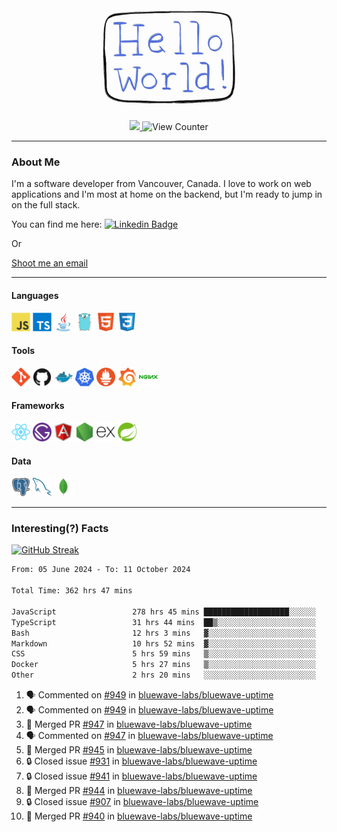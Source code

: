 <div align="center">
    <img src="./img/hello_world.webp" height="200px" width="">
    <div>
        <a href="https://www.linkedin.com/in/ajhollid">
            <img src="https://img.shields.io/badge/LinkedIn-blue"/>
        </a>
        <img src="https://komarev.com/ghpvc/?username=ajhollid&color=yellow" alt="View Counter">
    </div>
</div>

---

### About Me

I'm a software developer from Vancouver, Canada. I love to work on web applications and I'm most at home on the backend, but I'm ready to jump in on the full stack.

You can find me here: [![Linkedin Badge](https://img.shields.io/badge/-ajhollid-blue?style=flat&logo=Linkedin&logoColor=white)](https://www.linkedin.com/in/ajhollid)

Or

[Shoot me an email](mailto:ajhollid@gmail.com)

---

#### Languages

<div>
    <img src="./img/devicons/javascript-original.svg" width=30 height=30 alt="JavaScript">
    <img src="/img/devicons/typescript-original.svg" width=30 height=30 alt="TypeScript">
    <img src="./img/devicons/java-original.svg" width=30 height=30 alt="Java">
    <img src="./img/devicons/go-original.svg" width=30 height=30 alt="Golang">
    <img src="./img/devicons/html5-original.svg" width=30 height=30 alt="HTML 5">
    <img src="./img/devicons/css3-original.svg" width=30 height=30 alt="CSS 3">
</div>

#### Tools

<div>
    <img src="./img/devicons/git-original.svg" width=30 height=30 alt="Git">
    <img src="./img/devicons/github-original.svg" width=30 height=30 alt="Github">
    <img src="./img/devicons/docker-original.svg" width=30 
    height=30 alt="Docker">
    <img src="./img/devicons/kubernetes-original.svg" width=30 height=30 alt="K8">
    <img src="./img/devicons/prometheus-original.svg" width=30 height=30 alt="Prometheus">
    <img src="./img/devicons/grafana-original.svg" width=30 height=30 alt="Grafana">
    <img src="./img/devicons/nginx-original.svg" width=30 height=30 alt="Nginx">
</div>

#### Frameworks

<div>
    <img src="./img/devicons/react-original.svg" width=30 height=30 alt="React">
    <img src="./img/devicons/gatsby-original.svg" width=30 height=30 alt="Gatsby">
    <img src="./img/devicons/angularjs-original.svg" width=30 height=30 alt="AngularJS">
    <img src="./img/devicons/nodejs-original.svg" width=30 height=30 alt="NodeJS">
    <img src="./img/devicons/express-original.svg" width=30 height=30 alt="Express">
    <img src="./img/devicons/spring-original.svg" width=30 height=30 alt="Spring">
</div>

#### Data

<div>
    <img src="./img/devicons/postgresql-original.svg" width=30 height=30 alt="Postgresql">
    <img src="./img/devicons/mysql-original.svg" width=30 height=30 alt="Mysql">
    <img src="./img/devicons/mongodb-original.svg" width=30 height=30 alt="MongoDB">
</div>

---

### Interesting(?) Facts

[![GitHub Streak](http://github-readme-streak-stats.herokuapp.com?user=ajhollid)](https://git.io/streak-stats)

 <!--START_SECTION:waka-->

```txt
From: 05 June 2024 - To: 11 October 2024

Total Time: 362 hrs 47 mins

JavaScript                 278 hrs 45 mins ███████████████████░░░░░░   76.34 %
TypeScript                 31 hrs 44 mins  ██▒░░░░░░░░░░░░░░░░░░░░░░   08.69 %
Bash                       12 hrs 3 mins   ▓░░░░░░░░░░░░░░░░░░░░░░░░   03.30 %
Markdown                   10 hrs 52 mins  ▓░░░░░░░░░░░░░░░░░░░░░░░░   02.98 %
CSS                        5 hrs 59 mins   ▒░░░░░░░░░░░░░░░░░░░░░░░░   01.64 %
Docker                     5 hrs 27 mins   ▒░░░░░░░░░░░░░░░░░░░░░░░░   01.50 %
Other                      2 hrs 20 mins   ░░░░░░░░░░░░░░░░░░░░░░░░░   00.64 %
```

<!--END_SECTION:waka-->


<!--START_SECTION:activity-->
1. 🗣 Commented on [#949](https://github.com/bluewave-labs/bluewave-uptime/issues/949#issuecomment-2408886670) in [bluewave-labs/bluewave-uptime](https://github.com/bluewave-labs/bluewave-uptime)
2. 🗣 Commented on [#949](https://github.com/bluewave-labs/bluewave-uptime/issues/949#issuecomment-2408882103) in [bluewave-labs/bluewave-uptime](https://github.com/bluewave-labs/bluewave-uptime)
3. 🎉 Merged PR [#947](https://github.com/bluewave-labs/bluewave-uptime/pull/947) in [bluewave-labs/bluewave-uptime](https://github.com/bluewave-labs/bluewave-uptime)
4. 🗣 Commented on [#947](https://github.com/bluewave-labs/bluewave-uptime/pull/947#issuecomment-2408843985) in [bluewave-labs/bluewave-uptime](https://github.com/bluewave-labs/bluewave-uptime)
5. 🎉 Merged PR [#945](https://github.com/bluewave-labs/bluewave-uptime/pull/945) in [bluewave-labs/bluewave-uptime](https://github.com/bluewave-labs/bluewave-uptime)
6. 🔒 Closed issue [#931](https://github.com/bluewave-labs/bluewave-uptime/issues/931) in [bluewave-labs/bluewave-uptime](https://github.com/bluewave-labs/bluewave-uptime)
7. 🔒 Closed issue [#941](https://github.com/bluewave-labs/bluewave-uptime/issues/941) in [bluewave-labs/bluewave-uptime](https://github.com/bluewave-labs/bluewave-uptime)
8. 🎉 Merged PR [#944](https://github.com/bluewave-labs/bluewave-uptime/pull/944) in [bluewave-labs/bluewave-uptime](https://github.com/bluewave-labs/bluewave-uptime)
9. 🔒 Closed issue [#907](https://github.com/bluewave-labs/bluewave-uptime/issues/907) in [bluewave-labs/bluewave-uptime](https://github.com/bluewave-labs/bluewave-uptime)
10. 🎉 Merged PR [#940](https://github.com/bluewave-labs/bluewave-uptime/pull/940) in [bluewave-labs/bluewave-uptime](https://github.com/bluewave-labs/bluewave-uptime)
<!--END_SECTION:activity-->
